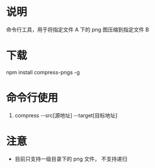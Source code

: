 # 说明

命令行工具，用于将指定文件 A 下的 png 图压缩到指定文件 B

# 下载

npm install compress-pngs -g

# 命令行使用

1.  compress --src[源地址] --target[目标地址]

# 注意

- 目前只支持一级目录下的 png 文件， 不支持递归
